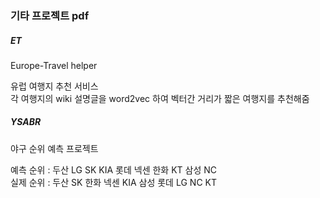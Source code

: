 ### 기타 프로젝트 pdf

##### ET
Europe-Travel helper

유럽 여행지 추천 서비스
<br>각 여행지의 wiki 설명글을 word2vec 하여 벡터간 거리가 짧은 여행지를 추천해줌

##### YSABR
야구 순위 예측 프로젝트

예측 순위 : 두산 LG SK KIA 롯데 넥센 한화 KT 삼성 NC<br>
실제 순위 : 두산 SK 한화 넥센 KIA 삼성 롯데 LG NC KT
